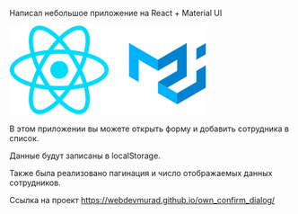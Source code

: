 Написал небольшое приложение на React + Material UI  

![alt text](/public/stek.png)

В этом приложении вы можете открыть форму и добавить сотрудника в список.

Данные будут записаны в localStorage. 

Также была реализовано пагинация и число отображаемых данных сотрудников. 

Ссылка на проект https://webdevmurad.github.io/own_confirm_dialog/